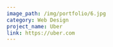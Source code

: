 ```yaml
---
image_path: /img/portfolio/6.jpg
category: Web Design
project_name: Uber
link: https://uber.com
---
```

